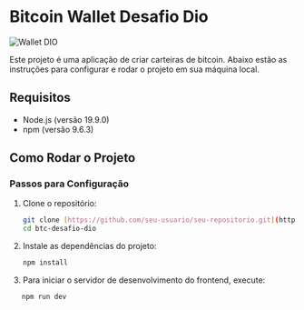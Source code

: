 # Bitcoin Wallet Desafio Dio

![Wallet DIO](https://github.com/user-attachments/assets/fd64d34a-0ce7-4284-bd1f-760033d986bb)



Este projeto é uma aplicação de criar carteiras de bitcoin. Abaixo estão as instruções para configurar e rodar o projeto em sua máquina local.

## Requisitos

- Node.js (versão 19.9.0)
- npm (versão 9.6.3)

## Como Rodar o Projeto

### Passos para Configuração

1. Clone o repositório:

   ```bash
   git clone [https://github.com/seu-usuario/seu-repositorio.git](https://github.com/jonesrasta/btc-wallet-dio-desafio.git)
   cd btc-desafio-dio

2. Instale as dependências do projeto:

    ```bash
    npm install

3. Para iniciar o servidor de desenvolvimento do frontend, execute:

```bash
   npm run dev
    
